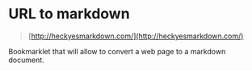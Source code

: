 # URL to markdown

> [http://heckyesmarkdown.com/](http://heckyesmarkdown.com/)

Bookmarklet that will allow to convert a web page to a markdown document.
